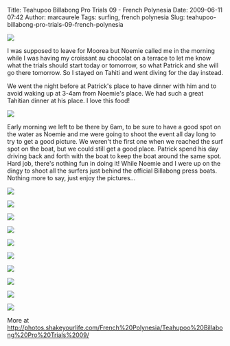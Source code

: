 Title: Teahupoo Billabong Pro Trials 09 - French Polynesia
Date: 2009-06-11 07:42
Author: marcaurele
Tags: surfing, french polynesia
Slug: teahupoo-billabong-pro-trials-09-french-polynesia

[![](http://photos.shakeyourlife.com/cache/French%20Polynesia/Teahupoo%20Billabong%20Pro%20Trials%2009/2009-05-05-06h35m04.JPG_w480.jpg)](http://photos.shakeyourlife.com/French%20Polynesia/Teahupoo%20Billabong%20Pro%20Trials%2009/2009-05-05-06h35m04.JPG.php)

I was supposed to leave for Moorea but Noemie called me in the morning
while I was having my croissant au chocolat on a terrace to let me know
what the trials should start today or tomorrow, so what Patrick and she
will go there tomorrow. So I stayed on Tahiti and went diving for the
day instead.

We went the night before at Patrick's place to have dinner with him and
to avoid waking up at 3-4am from Noemie's place. We had such a great
Tahitian dinner at his place. I love this food!  

[![](http://photos.shakeyourlife.com/cache/French%20Polynesia/Tahiti/2009-05-04-18h26m40.JPG_w480.jpg)](http://photos.shakeyourlife.com/French%20Polynesia/Tahiti/2009-05-04-18h26m40.JPG.php)

Early morning we left to be there by 6am, to be sure to have a good spot
on the water as Noemie and me were going to shoot the event all day long
to try to get a good picture. We weren't the first one when we reached
the surf spot on the boat, but we could still get a good place. Patrick
spend his day driving back and forth with the boat to keep the boat
around the same spot. Hard job, there's nothing fun in doing it! While
Noemie and I were up on the dingy to shoot all the surfers just behind
the official Billabong press boats. Nothing more to say, just enjoy the
pictures...

[![](http://photos.shakeyourlife.com/cache/French%20Polynesia/Teahupoo%20Billabong%20Pro%20Trials%2009/2009-05-05-09h13m20-000.JPG_w480.jpg)](http://photos.shakeyourlife.com/French%20Polynesia/Teahupoo%20Billabong%20Pro%20Trials%2009/2009-05-05-09h13m20-000.JPG.php)

[![](http://photos.shakeyourlife.com/cache/French%20Polynesia/Teahupoo%20Billabong%20Pro%20Trials%2009/2009-05-05-10h18m57-001.JPG_w480.jpg)](http://photos.shakeyourlife.com/French%20Polynesia/Teahupoo%20Billabong%20Pro%20Trials%2009/2009-05-05-10h18m57-001.JPG.php)

[![](http://photos.shakeyourlife.com/cache/French%20Polynesia/Teahupoo%20Billabong%20Pro%20Trials%2009/2009-05-05-11h42m08-001.JPG_w480.jpg)](http://photos.shakeyourlife.com/French%20Polynesia/Teahupoo%20Billabong%20Pro%20Trials%2009/2009-05-05-11h42m08-001.JPG.php)

[![](http://photos.shakeyourlife.com/cache/French%20Polynesia/Teahupoo%20Billabong%20Pro%20Trials%2009/2009-05-05-13h18m14.JPG_w480.jpg)](http://photos.shakeyourlife.com/French%20Polynesia/Teahupoo%20Billabong%20Pro%20Trials%2009/2009-05-05-13h18m14.JPG.php)

[![](http://photos.shakeyourlife.com/cache/French%20Polynesia/Teahupoo%20Billabong%20Pro%20Trials%2009/2009-05-05-14h03m38-002.JPG_w480.jpg)](http://photos.shakeyourlife.com/French%20Polynesia/Teahupoo%20Billabong%20Pro%20Trials%2009/2009-05-05-14h03m38-002.JPG.php)

[![](http://photos.shakeyourlife.com/cache/French%20Polynesia/Teahupoo%20Billabong%20Pro%20Trials%2009/2009-05-05-15h52m34.JPG_w480.jpg)](http://photos.shakeyourlife.com/French%20Polynesia/Teahupoo%20Billabong%20Pro%20Trials%2009/2009-05-05-15h52m34.JPG.php)

[![](http://photos.shakeyourlife.com/cache/French%20Polynesia/Teahupoo%20Billabong%20Pro%20Trials%2009/2009-05-05-09h46m05.JPG_w480.jpg)](http://photos.shakeyourlife.com/French%20Polynesia/Teahupoo%20Billabong%20Pro%20Trials%2009/2009-05-05-09h46m05.JPG.php)

[![](http://photos.shakeyourlife.com/cache/French%20Polynesia/Teahupoo%20Billabong%20Pro%20Trials%2009/2009-05-05-13h22m33-001.JPG_w480.jpg)](http://photos.shakeyourlife.com/French%20Polynesia/Teahupoo%20Billabong%20Pro%20Trials%2009/2009-05-05-13h22m33-001.JPG.php)

[![](http://photos.shakeyourlife.com/cache/French%20Polynesia/Teahupoo%20Billabong%20Pro%20Trials%2009/2009-05-05-08h39m16-000.JPG_w480.jpg)](http://photos.shakeyourlife.com/French%20Polynesia/Teahupoo%20Billabong%20Pro%20Trials%2009/2009-05-05-08h39m16-000.JPG.php)

[![](http://photos.shakeyourlife.com/cache/French%20Polynesia/Teahupoo%20Billabong%20Pro%20Trials%2009/2009-05-05-10h22m25.JPG_w480.jpg)](http://photos.shakeyourlife.com/French%20Polynesia/Teahupoo%20Billabong%20Pro%20Trials%2009/2009-05-05-10h22m25.JPG.php)

More at
<http://photos.shakeyourlife.com/French%20Polynesia/Teahupoo%20Billabong%20Pro%20Trials%2009/>
